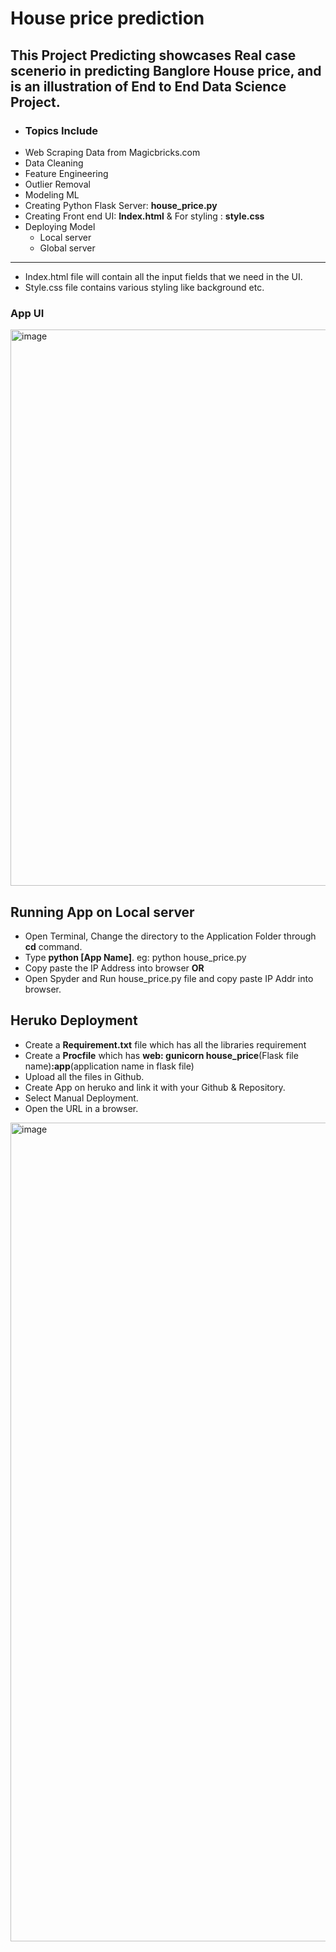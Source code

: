 # House price prediction
 ## This Project Predicting showcases Real case scenerio in predicting Banglore House price, and is an illustration of End to End Data Science Project.
 - ### Topics Include
  - Web Scraping Data from Magicbricks.com
  - Data Cleaning
  - Feature Engineering
  - Outlier Removal
  - Modeling ML
  - Creating Python Flask Server: **house_price.py**
  - Creating Front end UI: **Index.html**  & For styling : **style.css**
  - Deploying Model
    - Local server
    - Global server


----------------
- Index.html file will contain all the input fields that we need in the UI.
- Style.css file contains various styling like background etc.


### App UI
<img width="890" alt="image" src="https://user-images.githubusercontent.com/84242964/163471156-803fbfe0-88e8-4001-b9f9-b8c95e780b56.png">

## Running App on Local server
 - Open Terminal, Change the directory to the Application Folder through **cd** command.
 - Type **python [App Name]**. eg: python house_price.py
 - Copy paste the IP Address into browser
 **OR**
 - Open Spyder and Run house_price.py file and copy paste IP Addr into browser.

## Heruko Deployment
 - Create a **Requirement.txt** file which has all the libraries requirement
 - Create a **Procfile** which has **web: gunicorn house_price**(Flask file name)**:app**(application name in flask file)
 - Upload all the files in Github.
 - Create App on heruko and link it with your Github & Repository.
 - Select Manual Deployment.
 - Open the URL in a browser.
<img width="1310" alt="image" src="https://user-images.githubusercontent.com/84242964/163476602-6d02bb2e-1ab7-4699-9fca-3246aed9be97.png">
